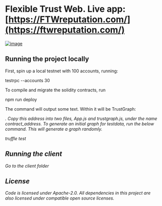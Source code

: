 # Flexible Trust Web. Live app: [https://FTWreputation.com/](https://ftwreputation.com/)


[![image](https://user-images.githubusercontent.com/5728307/34919861-33042930-f91e-11e7-846c-c0fff21ea139.png)](https://ftwreputation.com/)

## Running the project locally
First, spin up a local testnet with 100 accounts, running:

testrpc --accounts 30

To compile and migrate the solidity contracts, run

npm run deploy

The command will output some text. Within it will be TrustGraph: <address of contract on chain>. Copy this address into two files, App.js and trustgraph.js, under the name contract_address. To generate an initial graph for testdata, run the below command. This will generate a graph randomly.

truffle test

## Running the client
Go to the client folder

## License
Code is licensed under Apache-2.0. All dependencies in this project are also licensed under compatible open source licenses.
